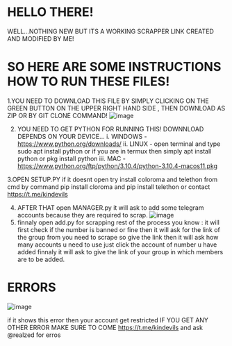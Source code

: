 # HELLO THERE! 
WELL...NOTHING NEW BUT ITS A WORKING SCRAPPER LINK CREATED AND MODIFIED BY ME!
# SO HERE ARE SOME INSTRUCTIONS HOW TO RUN THESE FILES!
1.YOU NEED TO DOWNLOAD THIS FILE BY SIMPLY CLICKING ON THE GREEN BUTTON ON THE UPPER RIGHT HAND SIDE , THEN DOWNLOAD AS ZIP OR BY GIT CLONE COMMAND! 
![image](https://user-images.githubusercontent.com/100993071/160758253-1c44f25c-fff7-4270-b2c1-2e81f2453f72.png)

2. YOU NEED TO GET PYTHON FOR RUNNING THIS! DOWNNLOAD DEPENDS ON YOUR DEVICE...
i. WINDOWS - https://www.python.org/downloads/
ii. LINUX - open terminal and type sudo apt install python or if you are in termux then simply apt install python or pkg install python
iii. MAC - https://www.python.org/ftp/python/3.10.4/python-3.10.4-macos11.pkg

3.OPEN SETUP.PY if it doesnt open try install coloroma and telethon from cmd by command pip install cloroma and pip install telethon or contact https://t.me/kindevils

4. AFTER THAT open MANAGER.py it will ask to add some telegram accounts because they are required to scrap. 
![image](https://user-images.githubusercontent.com/100993071/160759222-94cf78a6-07ab-406c-bdda-f3e139a5ee1b.png)
5. finnaly open add.py for scrapping rest of the process you know : 
it will first check if the number is banned or fine then it will ask for the link of the group from you need to scrape so give the link then it will ask how many accounts u need to use just click the account of number u have added finnaly it will ask to give the link of your group in which members are to be added. 

# ERRORS
![image](https://user-images.githubusercontent.com/100993071/160759542-37d32f91-0990-47b2-a595-ec6db7b5cf04.png)


if it shows this error then your account get restricted 
IF YOU GET ANY OTHER ERROR MAKE SURE TO COME https://t.me/kindevils and ask @realzed for erros
